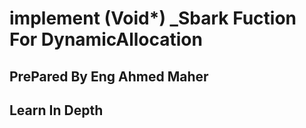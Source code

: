 # implement (Void*) _Sbark Fuction For DynamicAllocation
## PrePared By Eng Ahmed Maher 
## Learn In Depth
